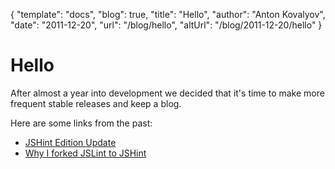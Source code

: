 {
	"template": "docs",
	"blog": true,
	"title": "Hello",
	"author": "Anton Kovalyov",
	"date": "2011-12-20",
	"url": "/blog/hello",
	"altUrl": "/blog/2011-12-20/hello"
}

# Hello

After almost a year into development we decided that it's time to
make more frequent stable releases and keep a blog.

Here are some links from the past:

* [JSHint Edition Update](http://anton.kovalyov.net/2011/03/01/jshint-edition-update)
* [Why I forked JSLint to JSHint](http://anton.kovalyov.net/2011/02/20/why-i-forked-jslint-to-jshint)
